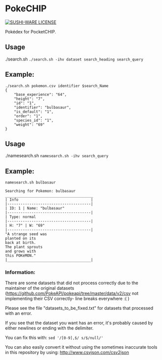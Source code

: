 # PokeCHIP
[![SUSHI-WARE LICENSE](https://img.shields.io/badge/license-SUSHI--WARE%F0%9F%8D%A3-blue.svg)](https://github.com/MakeNowJust/sushi-ware)

Pokédex for PocketCHIP.

## Usage

./search.sh 
`./search.sh -ihv dataset search_heading search_query`

## Example:

    ./search.sh pokemon.csv identifier $search_Name
    {
        "base_experience": "64",
        "height": "7",
        "id": "1",
        "identifier": "bulbasaur",
        "is_default": "1",
        "order": "1",
        "species_id": "1",
        "weight": "69"
    }

## Usage
./namesearch.sh
`namesearch.sh -ihv search_query`

## Example:

    namesearch.sh bulbasaur
    
    Searching for Pokemon: bulbasaur
    ________________________________________
    | Info                                 |
    |--------------------------------------|
    | ID: 1 | Name: "bulbasaur"
    |--------------------------------------|
    | Type: normal
    |--------------------------------------|
    | H: "7" | W: "69"
    |--------------------------------------|
    "A strange seed was
    planted on its
    back at birth.
    The plant sprouts
    and grows with
    this POKéMON."
    |______________________________________|
    
    
### Information:

There are some datasets that did not process correctly due to the maintainer of the original datasets (https://github.com/PokeAPI/pokeapi/tree/master/data/v2/csv not implementing their CSV correctly- line breaks everywhere :( )

Please see the file "datasets_to_be_fixed.txt" for datasets that processed with an error.

If you see that the dataset you want has an error, it's probably caused by either newlines or ending with the delimiter.

You can fix this with: `sed '/[0-9],$/ s/$/null/'`

You can also easily convert it without using the sometimes inaccurate tools in this repository by using: http://www.csvjson.com/csv2json